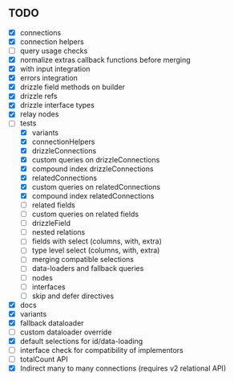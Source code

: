 ## TODO

- [x] connections
- [x] connection helpers
- [ ] query usage checks
- [x] normalize extras callback functions before merging
- [x] with input integration
- [x] errors integration
- [x] drizzle field methods on builder
- [x] drizzle refs
- [x] drizzle interface types
- [x] relay nodes
- [ ] tests
    - [x] variants
    - [x] connectionHelpers
    - [x] drizzleConnections
    - [x] custom queries on drizzleConnections
    - [x] compound index drizzleConnections
    - [x] relatedConnections
    - [x] custom queries on relatedConnections
    - [x] compound index relatedConnections
    - [ ] related fields
    - [ ] custom queries on related fields
    - [ ] drizzleField
    - [ ] nested relations
    - [ ] fields with select (columns, with, extra)
    - [ ] type level select (columns, with, extra)
    - [ ] merging compatible selections
    - [ ] data-loaders and fallback queries
    - [ ] nodes
    - [ ] interfaces
    - [ ] skip and defer directives
- [x] docs
- [x] variants
- [x] fallback dataloader
- [ ] custom dataloader override
- [x] default selections for id/data-loading
- [ ] interface check for compatibility of implementors
- [ ] totalCount API
- [x] Indirect many to many connections (requires v2 relational API)
